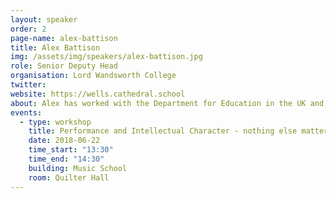 ```yaml
---
layout: speaker
order: 2
page-name: alex-battison
title: Alex Battison
img: /assets/img/speakers/alex-battison.jpg
role: Senior Deputy Head
organisation: Lord Wandsworth College
twitter:
website: https://wells.cathedral.school
about: Alex has worked with the Department for Education in the UK and the National College for Teaching and Leadership as a Specialist Leader of Education and gives presentations at various conferences in the UK and overseas.<br><br>He has a Masters degree from St Anne’s College, Oxford, in Learning and Teaching, writes for the Times Educational Supplement and is mentored as a leader and educator by ex-England Rugby Coach Brian Ashton MBE.
events:
  - type: workshop
    title: Performance and Intellectual Character - nothing else matters
    date: 2018-06-22
    time_start: "13:30"
    time_end: "14:30"
    building: Music School
    room: Quilter Hall
---
```

